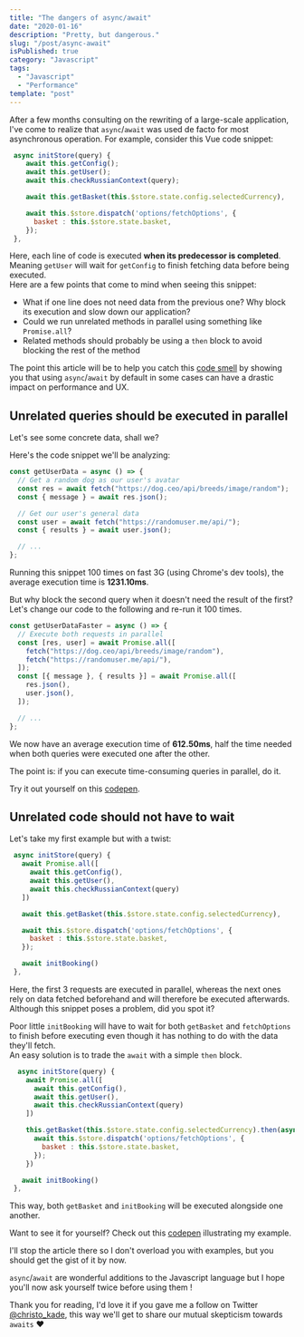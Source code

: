 ```yaml
---
title: "The dangers of async/await"
date: "2020-01-16"
description: "Pretty, but dangerous."
slug: "/post/async-await"
isPublished: true
category: "Javascript"
tags:
  - "Javascript"
  - "Performance"
template: "post"
---
```


After a few months consulting on the rewriting of a large-scale application, I've come to realize that `async`/`await` was used de facto for most asynchronous operation. For example, consider this Vue code snippet:

```javascript
 async initStore(query) {
    await this.getConfig();
    await this.getUser();
    await this.checkRussianContext(query);

    await this.getBasket(this.$store.state.config.selectedCurrency),

    await this.$store.dispatch('options/fetchOptions', {
      basket : this.$store.state.basket,
    });
 },
```

Here, each line of code is executed **when its predecessor is completed**. Meaning `getUser` will wait for `getConfig` to finish fetching data before being executed.  
Here are a few points that come to mind when seeing this snippet:

- What if one line does not need data from the previous one? Why block its execution and slow down our application?
- Could we run unrelated methods in parallel using something like `Promise.all`?
- Related methods should probably be using a `then` block to avoid blocking the rest of the method

The point this article will be to help you catch this [code smell](https://en.wikipedia.org/wiki/Code_smell) by showing you that using `async`/`await` by default in some cases can have a drastic impact on performance and UX.

## Unrelated queries should be executed in parallel

Let's see some concrete data, shall we?

Here's the code snippet we'll be analyzing:

```javascript
const getUserData = async () => {
  // Get a random dog as our user's avatar
  const res = await fetch("https://dog.ceo/api/breeds/image/random");
  const { message } = await res.json();

  // Get our user's general data
  const user = await fetch("https://randomuser.me/api/");
  const { results } = await user.json();

  // ...
};
```

Running this snippet 100 times on fast 3G (using Chrome's dev tools), the average execution time is **1231.10ms**.

But why block the second query when it doesn't need the result of the first? Let's change our code to the following and re-run it 100 times.

```javascript
const getUserDataFaster = async () => {
  // Execute both requests in parallel
  const [res, user] = await Promise.all([
    fetch("https://dog.ceo/api/breeds/image/random"),
    fetch("https://randomuser.me/api/"),
  ]);
  const [{ message }, { results }] = await Promise.all([
    res.json(),
    user.json(),
  ]);

  // ...
};
```

We now have an average execution time of **612.50ms**, half the time needed when both queries were executed one after the other.

The point is: if you can execute time-consuming queries in parallel, do it.

Try it out yourself on this [codepen](https://codepen.io/christopherkade/pen/bGNjMeP?editors=1010).

## Unrelated code should not have to wait

Let's take my first example but with a twist:

```javascript
 async initStore(query) {
   await Promise.all([
     await this.getConfig(),
     await this.getUser(),
     await this.checkRussianContext(query)
   ])

   await this.getBasket(this.$store.state.config.selectedCurrency),

   await this.$store.dispatch('options/fetchOptions', {
     basket : this.$store.state.basket,
   });

   await initBooking()
 },
```

Here, the first 3 requests are executed in parallel, whereas the next ones rely on data fetched beforehand and will therefore be executed afterwards. Although this snippet poses a problem, did you spot it?

Poor little `initBooking` will have to wait for both `getBasket` and `fetchOptions` to finish before executing even though it has nothing to do with the data they'll fetch.  
An easy solution is to trade the `await` with a simple `then` block.

```javascript
  async initStore(query) {
    await Promise.all([
      await this.getConfig(),
      await this.getUser(),
      await this.checkRussianContext(query)
    ])

    this.getBasket(this.$store.state.config.selectedCurrency).then(async () => {
      await this.$store.dispatch('options/fetchOptions', {
        basket : this.$store.state.basket,
      });
    })

   await initBooking()
 },
```

This way, both `getBasket` and `initBooking` will be executed alongside one another.

Want to see it for yourself? Check out this [codepen](https://codepen.io/christopherkade/pen/BayOZqV?editors=0010) illustrating my example.

I'll stop the article there so I don't overload you with examples, but you should get the gist of it by now.

`async`/`await` are wonderful additions to the Javascript language but I hope you'll now ask yourself twice before using them !

Thank you for reading, I'd love it if you gave me a follow on Twitter [@christo_kade](https://twitter.com/christo_kade), this way we'll get to share our mutual skepticism towards `awaits` ❤️
